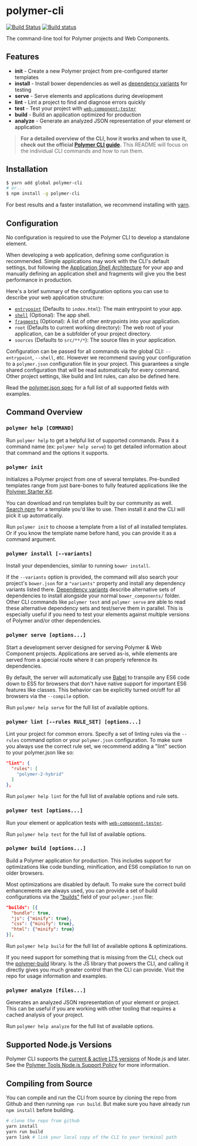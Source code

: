 # polymer-cli

[![Build Status](https://travis-ci.org/Polymer/polymer-cli.svg?branch=master)](https://travis-ci.org/Polymer/polymer-cli)
[![Build status](https://ci.appveyor.com/api/projects/status/3xc7rkapu39rw9fs/branch/master?svg=true)](https://ci.appveyor.com/project/justinfagnani/polymer-cli/branch/master)

The command-line tool for Polymer projects and Web Components.

## Features

  - **init** - Create a new Polymer project from pre-configured starter templates
  - **install** - Install bower dependencies as well as [dependency variants](https://www.polymer-project.org/2.0/docs/glossary#dependency-variants) for testing
  - **serve**	- Serve elements and applications during development
  - **lint** - Lint a project to find and diagnose errors quickly
  - **test** - Test your project with [`web-component-tester`](https://github.com/Polymer/web-component-tester/)
  - **build**	- Build an application optimized for production
  - **analyze** - Generate an analyzed JSON representation of your element or application

> **For a detailed overview of the CLI, how it works and when to use it, check out the official
[Polymer CLI guide](https://www.polymer-project.org/2.0/docs/tools/polymer-cli).**
> This README will focus on the individual CLI commands and how to run them.


## Installation

```bash
$ yarn add global polymer-cli
# or...
$ npm install -g polymer-cli
```

For best results and a faster installation, we recommend installing with [yarn](https://yarnpkg.com/en/).

## Configuration

No configuration is required to use the Polymer CLI to develop a standalone element.

When developing a web application, defining some configuration is recommended. Simple applications may work with the CLI's default settings, but following the [Application Shell Architecture](https://developers.google.com/web/updates/2015/11/app-shell) for your app and manually defining an application shell and fragments will give you the best performance in production.

Here's a brief summary of the configuration options you can use to describe your web application structure:

  - [`entrypoint`](https://www.polymer-project.org/2.0/docs/tools/polymer-json#entrypoint) (Defaults to `index.html`): The main entrypoint to your app.
  - [`shell`](https://www.polymer-project.org/2.0/docs/tools/polymer-json#shell) (Optional): The app shell.
  - [`fragments`](https://www.polymer-project.org/2.0/docs/tools/polymer-json#fragments) (Optional): A list of other entrypoints into your application.
  - `root` (Defaults to current working directory): The web root of your application, can be a subfolder of your project directory.
  - `sources` (Defaults to `src/**/*`): The source files in your application.

Configuration can be passed for all commands via the global CLI: `--entrypoint`, `--shell`, etc. However we recommend saving your configuration to a `polymer.json` configuration file in your project. This guarantees a single shared configuration that will be read automatically for every command. Other project settings, like build and lint rules, can also be defined here.

Read the [polymer.json spec](https://www.polymer-project.org/2.0/docs/tools/polymer-json) for a full list of all supported fields with examples.


## Command Overview

### `polymer help [COMMAND]`

Run `polymer help` to get a helpful list of supported commands. Pass it a command name (ex: `polymer help serve`) to get detailed information about that command and the options it supports.


### `polymer init`

Initializes a Polymer project from one of several templates. Pre-bundled templates range from just bare-bones to fully featured applications like the [Polymer Starter Kit](https://github.com/PolymerElements/polymer-starter-kit).

You can download and run templates built by our community as well. [Search npm](https://www.npmjs.com/search?q=generator-polymer-init) for a template you'd like to use. Then install it and the CLI will pick it up automatically.

Run `polymer init` to choose a template from a list of all installed templates. Or if you know the template name before hand, you can provide it as a command argument.


### `polymer install [--variants]`

Install your dependencies, similar to running `bower install`.

If the `--variants` option is provided, the command will also search your project's `bower.json` for a `"variants"` property and install any dependency variants listed there. [Dependency variants](https://www.polymer-project.org/2.0/docs/glossary#dependency-variants) describe alternative sets of dependencies to install alongside your normal `bower_components/` folder. Other CLI commands like `polymer test` and `polymer serve` are able to read these alternative dependency sets and test/serve them in parallel. This is especially useful if you need to test your elements against multiple versions of Polymer and/or other dependencies.


### `polymer serve [options...]`

Start a development server designed for serving Polymer & Web Component projects. Applications are served as-is, while elements are served from a special route where it can properly reference its dependencies.

By default, the server will automatically use [Babel](https://babeljs.io) to transpile any ES6 code down to ES5 for browsers that don't have native support for important ES6 features like classes. This behavior can be explicitly turned on/off for all browsers via the `--compile` option.

Run `polymer help serve` for the full list of available options.


### `polymer lint [--rules RULE_SET] [options...]`

Lint your project for common errors. Specify a set of linting rules via the `--rules` command option or your `polymer.json` configuration. To make sure you always use the correct rule set, we recommend adding a "lint" section to your polymer.json like so:

```json
"lint": {
  "rules": [
    "polymer-2-hybrid"
  ]
},
```

Run `polymer help lint` for the full list of available options and rule sets.


### `polymer test [options...]`

Run your element or application tests with [`web-component-tester`](https://github.com/Polymer/web-component-tester/).

Run `polymer help test` for the full list of available options.


### `polymer build [options...]`

Build a Polymer application for production. This includes support for optimizations like code bundling, minification, and ES6 compilation to run on older browsers.

Most optimizations are disabled by default. To make sure the correct build enhancements are always used, you can provide a set of build configurations via the ["builds"](https://www.polymer-project.org/2.0/docs/tools/polymer-json#builds) field of your `polymer.json` file:

```json
"builds": [{
  "bundle": true,
  "js": {"minify": true},
  "css": {"minify": true},
  "html": {"minify": true}
}],
```

Run `polymer help build` for the full list of available options & optimizations.

If you need support for something that is missing from the CLI, check out the [polymer-build](https://github.com/Polymer/polymer-build) library. Is the JS library that powers the CLI, and calling it directly gives you much greater control than the CLI can provide. Visit the repo for usage information and examples.


### `polymer analyze [files...]`

Generates an analyzed JSON representation of your element or project. This can be useful if you are working with other tooling that requires a cached analysis of your project.

Run `polymer help analyze` for the full list of available options.


## Supported Node.js Versions

Polymer CLI supports the [current & active LTS versions](https://github.com/nodejs/LTS) of Node.js and later. See the [Polymer Tools Node.js Support Policy](https://www.polymer-project.org/2.0/docs/tools/node-support) for more information.

## Compiling from Source

You can compile and run the CLI from source by cloning the repo from Github and then running `npm run build`. But make sure you have already run `npm install` before building.

```bash
# clone the repo from github
yarn install
yarn run build
yarn link # link your local copy of the CLI to your terminal path
```


